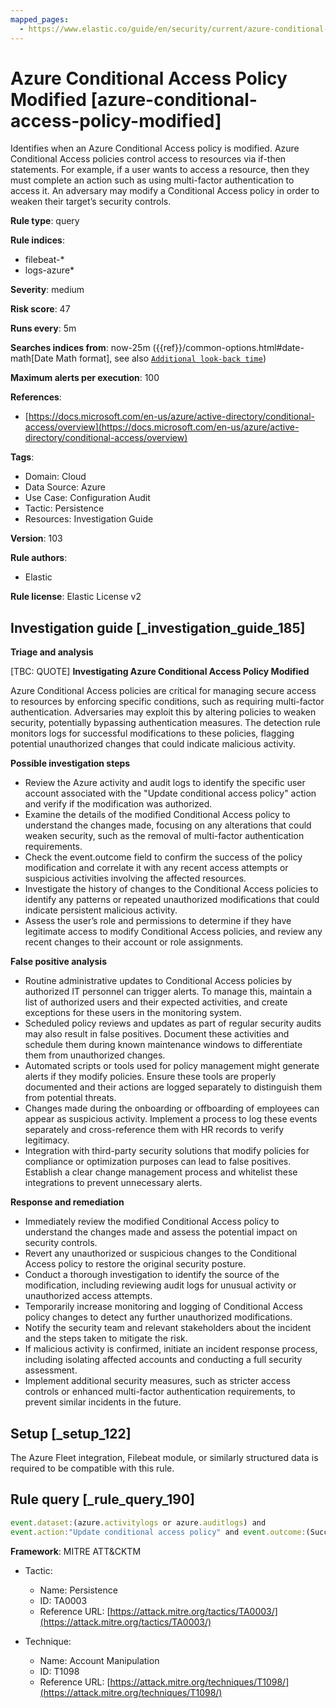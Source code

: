 ```yaml
---
mapped_pages:
  - https://www.elastic.co/guide/en/security/current/azure-conditional-access-policy-modified.html
---
```


# Azure Conditional Access Policy Modified [azure-conditional-access-policy-modified]

Identifies when an Azure Conditional Access policy is modified. Azure Conditional Access policies control access to resources via if-then statements. For example, if a user wants to access a resource, then they must complete an action such as using multi-factor authentication to access it. An adversary may modify a Conditional Access policy in order to weaken their target’s security controls.

**Rule type**: query

**Rule indices**:

* filebeat-*
* logs-azure*

**Severity**: medium

**Risk score**: 47

**Runs every**: 5m

**Searches indices from**: now-25m ({{ref}}/common-options.html#date-math[Date Math format], see also [`Additional look-back time`](docs-content://solutions/security/detect-and-alert/create-detection-rule.md#rule-schedule))

**Maximum alerts per execution**: 100

**References**:

* [https://docs.microsoft.com/en-us/azure/active-directory/conditional-access/overview](https://docs.microsoft.com/en-us/azure/active-directory/conditional-access/overview)

**Tags**:

* Domain: Cloud
* Data Source: Azure
* Use Case: Configuration Audit
* Tactic: Persistence
* Resources: Investigation Guide

**Version**: 103

**Rule authors**:

* Elastic

**Rule license**: Elastic License v2

## Investigation guide [_investigation_guide_185]

**Triage and analysis**

[TBC: QUOTE]
**Investigating Azure Conditional Access Policy Modified**

Azure Conditional Access policies are critical for managing secure access to resources by enforcing specific conditions, such as requiring multi-factor authentication. Adversaries may exploit this by altering policies to weaken security, potentially bypassing authentication measures. The detection rule monitors logs for successful modifications to these policies, flagging potential unauthorized changes that could indicate malicious activity.

**Possible investigation steps**

* Review the Azure activity and audit logs to identify the specific user account associated with the "Update conditional access policy" action and verify if the modification was authorized.
* Examine the details of the modified Conditional Access policy to understand the changes made, focusing on any alterations that could weaken security, such as the removal of multi-factor authentication requirements.
* Check the event.outcome field to confirm the success of the policy modification and correlate it with any recent access attempts or suspicious activities involving the affected resources.
* Investigate the history of changes to the Conditional Access policies to identify any patterns or repeated unauthorized modifications that could indicate persistent malicious activity.
* Assess the user’s role and permissions to determine if they have legitimate access to modify Conditional Access policies, and review any recent changes to their account or role assignments.

**False positive analysis**

* Routine administrative updates to Conditional Access policies by authorized IT personnel can trigger alerts. To manage this, maintain a list of authorized users and their expected activities, and create exceptions for these users in the monitoring system.
* Scheduled policy reviews and updates as part of regular security audits may also result in false positives. Document these activities and schedule them during known maintenance windows to differentiate them from unauthorized changes.
* Automated scripts or tools used for policy management might generate alerts if they modify policies. Ensure these tools are properly documented and their actions are logged separately to distinguish them from potential threats.
* Changes made during the onboarding or offboarding of employees can appear as suspicious activity. Implement a process to log these events separately and cross-reference them with HR records to verify legitimacy.
* Integration with third-party security solutions that modify policies for compliance or optimization purposes can lead to false positives. Establish a clear change management process and whitelist these integrations to prevent unnecessary alerts.

**Response and remediation**

* Immediately review the modified Conditional Access policy to understand the changes made and assess the potential impact on security controls.
* Revert any unauthorized or suspicious changes to the Conditional Access policy to restore the original security posture.
* Conduct a thorough investigation to identify the source of the modification, including reviewing audit logs for unusual activity or unauthorized access attempts.
* Temporarily increase monitoring and logging of Conditional Access policy changes to detect any further unauthorized modifications.
* Notify the security team and relevant stakeholders about the incident and the steps taken to mitigate the risk.
* If malicious activity is confirmed, initiate an incident response process, including isolating affected accounts and conducting a full security assessment.
* Implement additional security measures, such as stricter access controls or enhanced multi-factor authentication requirements, to prevent similar incidents in the future.


## Setup [_setup_122]

The Azure Fleet integration, Filebeat module, or similarly structured data is required to be compatible with this rule.


## Rule query [_rule_query_190]

```js
event.dataset:(azure.activitylogs or azure.auditlogs) and
event.action:"Update conditional access policy" and event.outcome:(Success or success)
```

**Framework**: MITRE ATT&CKTM

* Tactic:

    * Name: Persistence
    * ID: TA0003
    * Reference URL: [https://attack.mitre.org/tactics/TA0003/](https://attack.mitre.org/tactics/TA0003/)

* Technique:

    * Name: Account Manipulation
    * ID: T1098
    * Reference URL: [https://attack.mitre.org/techniques/T1098/](https://attack.mitre.org/techniques/T1098/)



